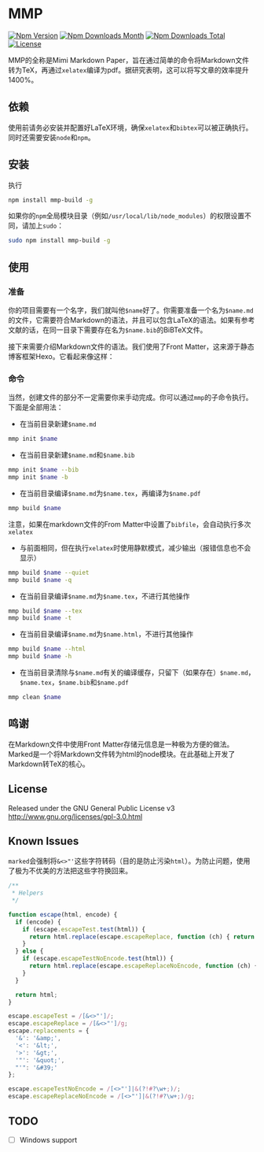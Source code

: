 # MMP

[![Npm Version](https://img.shields.io/npm/v/mmp-build.svg)](https://npmjs.org/package/mmp-build)
[![Npm Downloads Month](https://img.shields.io/npm/dm/mmp-build.svg)](https://npmjs.org/package/mmp-build)
[![Npm Downloads Total](https://img.shields.io/npm/dt/mmp-build.svg)](https://npmjs.org/package/mmp-build)
[![License](https://img.shields.io/npm/l/mmp-build.svg)](https://npmjs.org/package/mmp-build)

MMP的全称是Mimi Markdown Paper，旨在通过简单的命令将Markdown文件转为TeX，再通过`xelatex`编译为pdf。据研究表明，这可以将写文章的效率提升1400%。

## 依赖

使用前请务必安装并配置好LaTeX环境，确保`xelatex`和`bibtex`可以被正确执行。  
同时还需要安装`node`和`npm`。

## 安装

执行
```bash
npm install mmp-build -g
```
如果你的`npm`全局模块目录（例如`/usr/local/lib/node_modules`）的权限设置不同，请加上`sudo`：
```bash
sudo npm install mmp-build -g
```

## 使用

### 准备

你的项目需要有一个名字，我们就叫他`$name`好了。你需要准备一个名为`$name.md`的文件，它需要符合Markdown的语法，并且可以包含LaTeX的语法。如果有参考文献的话，在同一目录下需要存在名为`$name.bib`的BiBTeX文件。

接下来需要介绍Markdown文件的语法。我们使用了Front Matter，这来源于静态博客框架Hexo。它看起来像这样：

### 命令

当然，创建文件的部分不一定需要你来手动完成。你可以通过`mmp`的子命令执行。下面是全部用法：

- 在当前目录新建`$name.md`
```bash
mmp init $name
```
- 在当前目录新建`$name.md`和`$name.bib`
```bash
mmp init $name --bib
mmp init $name -b
```
- 在当前目录编译`$name.md`为`$name.tex`，再编译为`$name.pdf`
```bash
mmp build $name
```
注意，如果在markdown文件的From Matter中设置了`bibfile`，会自动执行多次`xelatex`
- 与前面相同，但在执行`xelatex`时使用静默模式，减少输出（报错信息也不会显示）
```bash
mmp build $name --quiet
mmp build $name -q
```
- 在当前目录编译`$name.md`为`$name.tex`，不进行其他操作
```bash
mmp build $name --tex
mmp build $name -t
```
- 在当前目录编译`$name.md`为`$name.html`，不进行其他操作
```bash
mmp build $name --html
mmp build $name -h
```
- 在当前目录清除与`$name.md`有关的编译缓存，只留下（如果存在）`$name.md`，`$name.tex`，`$name.bib`和`$name.pdf`
```bash
mmp clean $name
```

## 鸣谢

在Markdown文件中使用Front Matter存储元信息是一种极为方便的做法。  
Marked是一个将Markdown文件转为html的node模块。在此基础上开发了Markdown转TeX的核心。

## License
Released under the GNU General Public License v3  
http://www.gnu.org/licenses/gpl-3.0.html

## Known Issues

`marked`会强制将`&<>"'`这些字符转码（目的是防止污染`html`）。为防止问题，使用了极为不优美的方法把这些字符换回来。

```javascript
/**
 * Helpers
 */

function escape(html, encode) {
  if (encode) {
    if (escape.escapeTest.test(html)) {
      return html.replace(escape.escapeReplace, function (ch) { return escape.replacements[ch]; });
    }
  } else {
    if (escape.escapeTestNoEncode.test(html)) {
      return html.replace(escape.escapeReplaceNoEncode, function (ch) { return escape.replacements[ch]; });
    }
  }

  return html;
}

escape.escapeTest = /[&<>"']/;
escape.escapeReplace = /[&<>"']/g;
escape.replacements = {
  '&': '&amp;',
  '<': '&lt;',
  '>': '&gt;',
  '"': '&quot;',
  "'": '&#39;'
};

escape.escapeTestNoEncode = /[<>"']|&(?!#?\w+;)/;
escape.escapeReplaceNoEncode = /[<>"']|&(?!#?\w+;)/g;
```

## TODO

- [ ] Windows support
